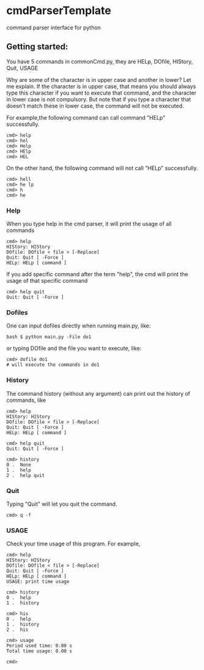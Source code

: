 # cmdParserTemplate
command parser interface for python

## Getting started:
You have 5 commands in commonCmd.py, they are HELp, DOfile, HIStory, Quit, USAGE

Why are some of the character is in upper case and another in lower? Let me explain. If the character is in upper case, 
that means you should always type this character if you want to execute that command, and the character in lower case is
not compulsory. But note that if you type a character that doesn't match these in lower case, the command will not be executed.

For example,the following command can call command "HELp" successfully.
```
cmd> help
cmd> hel
cmd> Help
cmd> HElp
cmd> HEL
```
On the other hand, the following command will not call "HELp" successfully.
```
cmd> hell
cmd> he lp
cmd> h
cmd> he
```


### Help
When you type help in the cmd parser, it will print the usage of all commands
```
cmd> help
HIStory: HIStory
DOfile: DOfile < file > [-Replace]
Quit: Quit [ -Force ]
HELp: HELp [ command ]

```

If you add specific command after the term "help", the cmd will print the usage of that specific command

```
cmd> help quit
Quit: Quit [ -Force ]
```

### Dofiles
One can input dofiles directly when running main.py, like:
```
bash $ python main.py -File do1
```

or typing DOfile and the file you want to execute, like:
```
cmd> dofile do1
# will execute the commands in do1
```
### History
The command history (without any argument) can print out the history of commands, like
```
cmd> help
HIStory: HIStory
DOfile: DOfile < file > [-Replace]
Quit: Quit [ -Force ]
HELp: HELp [ command ]

cmd> help quit
Quit: Quit [ -Force ]

cmd> history
0 .  None
1 .  help
2 .  help quit 

```
### Quit
Typing "Quit" will let you quit the command.
```
cmd> q -f
```

### USAGE
Check your time usage of this program. For example,
```
cmd> help
HIStory: HIStory
DOfile: DOfile < file > [-Replace]
Quit: Quit [ -Force ]
HELp: HELp [ command ]
USAGE: print time usage

cmd> history
0 .  help
1 .  history

cmd> his
0 .  help
1 .  history
2 .  his

cmd> usage
Period used time: 0.00 s
Total time usage: 0.00 s

cmd> 

```
